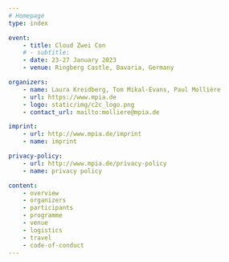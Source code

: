 ```yaml
---
# Homepage
type: index

event:
    - title: Cloud Zwei Con
    # - subtitle:
    - date: 23-27 January 2023 
    - venue: Ringberg Castle, Bavaria, Germany

organizers:
    - name: Laura Kreidberg, Tom Mikal-Evans, Paul Mollière
    - url: https://www.mpia.de
    - logo: static/img/c2c_logo.png
    - contact_url: mailto:molliere@mpia.de

imprint:
    - url: http://www.mpia.de/imprint
    - name: imprint

privacy-policy:
    - url: http://www.mpia.de/privacy-policy
    - name: privacy policy

content:
    - overview
    - organizers
    - participants
    - programme
    - venue
    - logistics
    - travel
    - code-of-conduct
---
```

